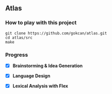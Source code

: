 ## Atlas

### How to play with this project

```
git clone https://github.com/gokcan/atlas.git
cd atlas/src
make
```

### Progress 

- [x] __Brainstorming & Idea Generation__
- [x] __Language Design__
- [x] __Lexical Analysis with Flex__

